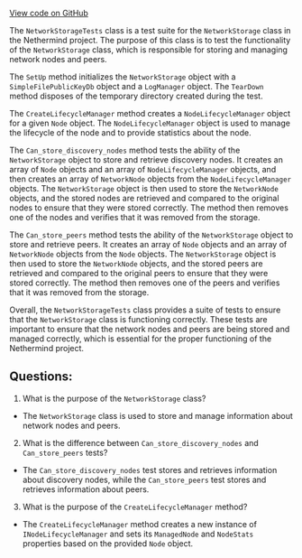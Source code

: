 [View code on GitHub](https://github.com/nethermindeth/nethermind/Nethermind.Network.Test/NetworkStorageTests.cs)

The `NetworkStorageTests` class is a test suite for the `NetworkStorage` class in the Nethermind project. The purpose of this class is to test the functionality of the `NetworkStorage` class, which is responsible for storing and managing network nodes and peers. 

The `SetUp` method initializes the `NetworkStorage` object with a `SimpleFilePublicKeyDb` object and a `LogManager` object. The `TearDown` method disposes of the temporary directory created during the test. 

The `CreateLifecycleManager` method creates a `NodeLifecycleManager` object for a given `Node` object. The `NodeLifecycleManager` object is used to manage the lifecycle of the node and to provide statistics about the node. 

The `Can_store_discovery_nodes` method tests the ability of the `NetworkStorage` object to store and retrieve discovery nodes. It creates an array of `Node` objects and an array of `NodeLifecycleManager` objects, and then creates an array of `NetworkNode` objects from the `NodeLifecycleManager` objects. The `NetworkStorage` object is then used to store the `NetworkNode` objects, and the stored nodes are retrieved and compared to the original nodes to ensure that they were stored correctly. The method then removes one of the nodes and verifies that it was removed from the storage. 

The `Can_store_peers` method tests the ability of the `NetworkStorage` object to store and retrieve peers. It creates an array of `Node` objects and an array of `NetworkNode` objects from the `Node` objects. The `NetworkStorage` object is then used to store the `NetworkNode` objects, and the stored peers are retrieved and compared to the original peers to ensure that they were stored correctly. The method then removes one of the peers and verifies that it was removed from the storage. 

Overall, the `NetworkStorageTests` class provides a suite of tests to ensure that the `NetworkStorage` class is functioning correctly. These tests are important to ensure that the network nodes and peers are being stored and managed correctly, which is essential for the proper functioning of the Nethermind project.
## Questions: 
 1. What is the purpose of the `NetworkStorage` class?
- The `NetworkStorage` class is used to store and manage information about network nodes and peers.

2. What is the difference between `Can_store_discovery_nodes` and `Can_store_peers` tests?
- The `Can_store_discovery_nodes` test stores and retrieves information about discovery nodes, while the `Can_store_peers` test stores and retrieves information about peers.

3. What is the purpose of the `CreateLifecycleManager` method?
- The `CreateLifecycleManager` method creates a new instance of `INodeLifecycleManager` and sets its `ManagedNode` and `NodeStats` properties based on the provided `Node` object.